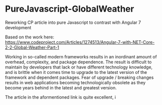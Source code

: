 # PureJavascript-GlobalWeather
Reworking CP article into pure Javascript to contrast with Angular 7 development

Based on the work here: https://www.codeproject.com/Articles/1274513/Angular-7-with-NET-Core-2-2-Global-Weather-Part-1

Working in so-called modern frameworks results in an inordinant amount of overhead, complexity, and package dependence.  The result is difficult to maintain by developers that lack or have different technology knowledge, and is brittle when it comes time to upgrade to the latest version of the framework and dependent packages.  Fear of upgrade / breaking changes results in web applications becoming technologically obsolete as they become years behind in the latest and greatest version.

The article in the aformentioned link is quite excellent, i
